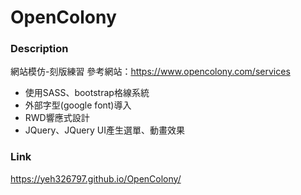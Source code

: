# OpenColony

### Description
  網站模仿-刻版練習
  參考網站：https://www.opencolony.com/services
  
  + 使用SASS、bootstrap格線系統
  + 外部字型(google font)導入
  + RWD響應式設計
  + JQuery、JQuery UI產生選單、動畫效果

### Link
https://yeh326797.github.io/OpenColony/